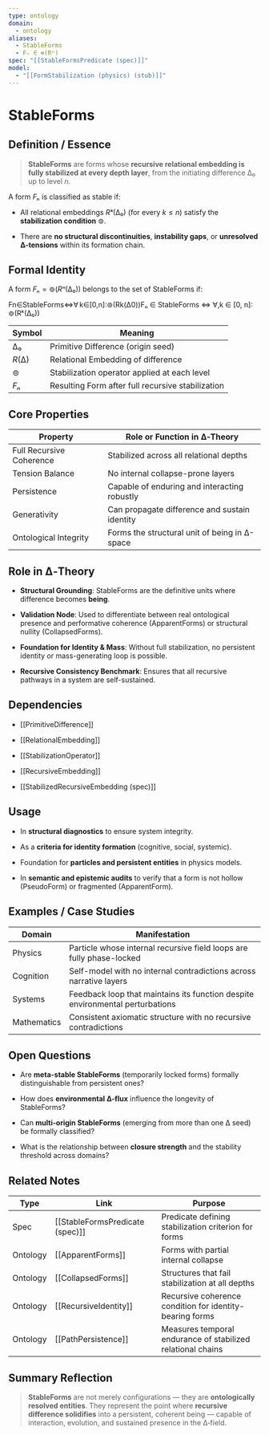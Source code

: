 ```yaml
---
type: ontology
domain:
  - ontology
aliases:
  - StableForms
  - Fₙ ∈ ⊚(Rⁿ)
spec: "[[StableFormsPredicate (spec)]]"
model:
  - "[[FormStabilization (physics) (stub)]]"
---
```


# StableForms

## Definition / Essence

> **StableForms** are forms whose **recursive relational embedding is fully stabilized at every depth layer**, from the initiating difference $∆₀$ up to level $n$.

A form $Fₙ$ is classified as stable if:

- All relational embeddings $Rᵏ(∆₀)$ (for every $k ≤ n$) satisfy the **stabilization condition** $⊚$.
    
- There are **no structural discontinuities**, **instability gaps**, or **unresolved ∆-tensions** within its formation chain.
    

## Formal Identity

A form $Fₙ = ⊚(Rⁿ(∆₀))$ belongs to the set of StableForms if:

Fn∈StableForms⇔∀ k∈[0,n]:⊚(Rk(∆0))Fₙ ∈ StableForms ⇔ ∀\,k ∈ [0, n]: ⊚(Rᵏ(∆₀))

|Symbol|Meaning|
|---|---|
|$∆₀$|Primitive Difference (origin seed)|
|$R(∆)$|Relational Embedding of difference|
|$⊚$|Stabilization operator applied at each level|
|$Fₙ$|Resulting Form after full recursive stabilization|


## Core Properties

|Property|Role or Function in ∆‑Theory|
|---|---|
|Full Recursive Coherence|Stabilized across all relational depths|
|Tension Balance|No internal collapse-prone layers|
|Persistence|Capable of enduring and interacting robustly|
|Generativity|Can propagate difference and sustain identity|
|Ontological Integrity|Forms the structural unit of being in ∆-space|


## Role in ∆‑Theory

- **Structural Grounding**: StableForms are the definitive units where difference becomes **being**.
    
- **Validation Node**: Used to differentiate between real ontological presence and performative coherence (ApparentForms) or structural nullity (CollapsedForms).
    
- **Foundation for Identity & Mass**: Without full stabilization, no persistent identity or mass-generating loop is possible.
    
- **Recursive Consistency Benchmark**: Ensures that all recursive pathways in a system are self-sustained.
    

## Dependencies

- [[PrimitiveDifference]]
    
- [[RelationalEmbedding]]
    
- [[StabilizationOperator]]
    
- [[RecursiveEmbedding]]
    
- [[StabilizedRecursiveEmbedding (spec)]]
    

## Usage

- In **structural diagnostics** to ensure system integrity.
    
- As a **criteria for identity formation** (cognitive, social, systemic).
    
- Foundation for **particles and persistent entities** in physics models.
    
- In **semantic and epistemic audits** to verify that a form is not hollow (PseudoForm) or fragmented (ApparentForm).
    

## Examples / Case Studies

|Domain|Manifestation|
|---|---|
|Physics|Particle whose internal recursive field loops are fully phase-locked|
|Cognition|Self-model with no internal contradictions across narrative layers|
|Systems|Feedback loop that maintains its function despite environmental perturbations|
|Mathematics|Consistent axiomatic structure with no recursive contradictions|


## Open Questions

- Are **meta-stable StableForms** (temporarily locked forms) formally distinguishable from persistent ones?
    
- How does **environmental ∆-flux** influence the longevity of StableForms?
    
- Can **multi-origin StableForms** (emerging from more than one ∆ seed) be formally classified?
    
- What is the relationship between **closure strength** and the stability threshold across domains?
    

## Related Notes

|Type|Link|Purpose|
|---|---|---|
|Spec|[[StableFormsPredicate (spec)]]|Predicate defining stabilization criterion for forms|
|Ontology|[[ApparentForms]]|Forms with partial internal collapse|
|Ontology|[[CollapsedForms]]|Structures that fail stabilization at all depths|
|Ontology|[[RecursiveIdentity]]|Recursive coherence condition for identity-bearing forms|
|Ontology|[[PathPersistence]]|Measures temporal endurance of stabilized relational chains|


## Summary Reflection

> **StableForms** are not merely configurations — they are **ontologically resolved entities**. They represent the point where **recursive difference solidifies** into a persistent, coherent being — capable of interaction, evolution, and sustained presence in the ∆‑field.